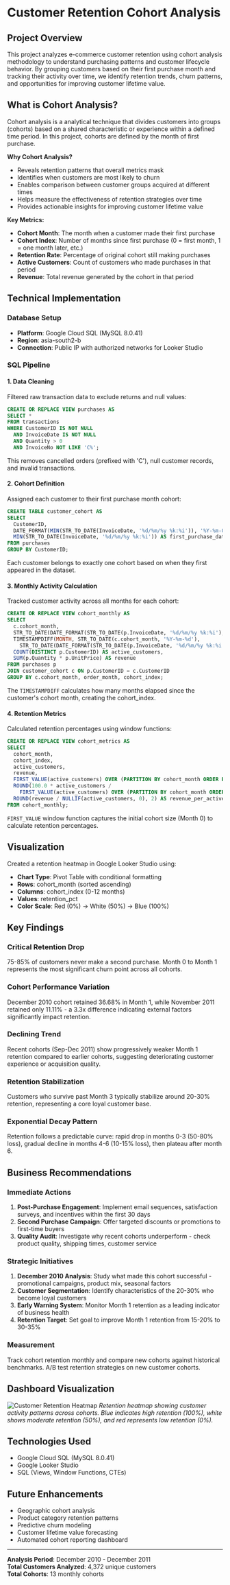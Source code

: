 # Customer Retention Cohort Analysis

## Project Overview

This project analyzes e-commerce customer retention using cohort analysis methodology to understand purchasing patterns and customer lifecycle behavior. By grouping customers based on their first purchase month and tracking their activity over time, we identify retention trends, churn patterns, and opportunities for improving customer lifetime value.

## What is Cohort Analysis?

Cohort analysis is a analytical technique that divides customers into groups (cohorts) based on a shared characteristic or experience within a defined time period. In this project, cohorts are defined by the month of first purchase.

**Why Cohort Analysis?**
- Reveals retention patterns that overall metrics mask
- Identifies when customers are most likely to churn
- Enables comparison between customer groups acquired at different times
- Helps measure the effectiveness of retention strategies over time
- Provides actionable insights for improving customer lifetime value

**Key Metrics:**
- **Cohort Month**: The month when a customer made their first purchase
- **Cohort Index**: Number of months since first purchase (0 = first month, 1 = one month later, etc.)
- **Retention Rate**: Percentage of original cohort still making purchases
- **Active Customers**: Count of customers who made purchases in that period
- **Revenue**: Total revenue generated by the cohort in that period

## Technical Implementation

### Database Setup
- **Platform**: Google Cloud SQL (MySQL 8.0.41)
- **Region**: asia-south2-b
- **Connection**: Public IP with authorized networks for Looker Studio

### SQL Pipeline

#### 1. Data Cleaning
Filtered raw transaction data to exclude returns and null values:

```sql
CREATE OR REPLACE VIEW purchases AS
SELECT *
FROM transactions
WHERE CustomerID IS NOT NULL
  AND InvoiceDate IS NOT NULL
  AND Quantity > 0
  AND InvoiceNo NOT LIKE 'C%';
```

This removes cancelled orders (prefixed with 'C'), null customer records, and invalid transactions.

#### 2. Cohort Definition
Assigned each customer to their first purchase month cohort:

```sql
CREATE TABLE customer_cohort AS
SELECT
  CustomerID,
  DATE_FORMAT(MIN(STR_TO_DATE(InvoiceDate, '%d/%m/%y %k:%i')), '%Y-%m-01') AS cohort_month,
  MIN(STR_TO_DATE(InvoiceDate, '%d/%m/%y %k:%i')) AS first_purchase_date
FROM purchases
GROUP BY CustomerID;
```

Each customer belongs to exactly one cohort based on when they first appeared in the dataset.

#### 3. Monthly Activity Calculation
Tracked customer activity across all months for each cohort:

```sql
CREATE OR REPLACE VIEW cohort_monthly AS
SELECT
  c.cohort_month,
  STR_TO_DATE(DATE_FORMAT(STR_TO_DATE(p.InvoiceDate, '%d/%m/%y %k:%i'), '%Y-%m-01'), '%Y-%m-%d') AS order_month,
  TIMESTAMPDIFF(MONTH, STR_TO_DATE(c.cohort_month, '%Y-%m-%d'),
    STR_TO_DATE(DATE_FORMAT(STR_TO_DATE(p.InvoiceDate, '%d/%m/%y %k:%i'), '%Y-%m-01'), '%Y-%m-%d')) AS cohort_index,
  COUNT(DISTINCT p.CustomerID) AS active_customers,
  SUM(p.Quantity * p.UnitPrice) AS revenue
FROM purchases p
JOIN customer_cohort c ON p.CustomerID = c.CustomerID
GROUP BY c.cohort_month, order_month, cohort_index;
```

The `TIMESTAMPDIFF` calculates how many months elapsed since the customer's cohort month, creating the cohort_index.

#### 4. Retention Metrics
Calculated retention percentages using window functions:

```sql
CREATE OR REPLACE VIEW cohort_metrics AS
SELECT
  cohort_month,
  cohort_index,
  active_customers,
  revenue,
  FIRST_VALUE(active_customers) OVER (PARTITION BY cohort_month ORDER BY cohort_index) AS cohort_size,
  ROUND(100.0 * active_customers / 
    FIRST_VALUE(active_customers) OVER (PARTITION BY cohort_month ORDER BY cohort_index), 2) AS retention_pct,
  ROUND(revenue / NULLIF(active_customers, 0), 2) AS revenue_per_active_customer
FROM cohort_monthly;
```

`FIRST_VALUE` window function captures the initial cohort size (Month 0) to calculate retention percentages.


## Visualization

Created a retention heatmap in Google Looker Studio using:
- **Chart Type**: Pivot Table with conditional formatting
- **Rows**: cohort_month (sorted ascending)
- **Columns**: cohort_index (0-12 months)
- **Values**: retention_pct
- **Color Scale**: Red (0%) → White (50%) → Blue (100%)

## Key Findings

### Critical Retention Drop
75-85% of customers never make a second purchase. Month 0 to Month 1 represents the most significant churn point across all cohorts.

### Cohort Performance Variation
December 2010 cohort retained 36.68% in Month 1, while November 2011 retained only 11.11% - a 3.3x difference indicating external factors significantly impact retention.

### Declining Trend
Recent cohorts (Sep-Dec 2011) show progressively weaker Month 1 retention compared to earlier cohorts, suggesting deteriorating customer experience or acquisition quality.

### Retention Stabilization
Customers who survive past Month 3 typically stabilize around 20-30% retention, representing a core loyal customer base.

### Exponential Decay Pattern
Retention follows a predictable curve: rapid drop in months 0-3 (50-80% loss), gradual decline in months 4-6 (10-15% loss), then plateau after month 6.

## Business Recommendations

### Immediate Actions
1. **Post-Purchase Engagement**: Implement email sequences, satisfaction surveys, and incentives within the first 30 days
2. **Second Purchase Campaign**: Offer targeted discounts or promotions to first-time buyers
3. **Quality Audit**: Investigate why recent cohorts underperform - check product quality, shipping times, customer service

### Strategic Initiatives
1. **December 2010 Analysis**: Study what made this cohort successful - promotional campaigns, product mix, seasonal factors
2. **Customer Segmentation**: Identify characteristics of the 20-30% who become loyal customers
3. **Early Warning System**: Monitor Month 1 retention as a leading indicator of business health
4. **Retention Target**: Set goal to improve Month 1 retention from 15-20% to 30-35%

### Measurement
Track cohort retention monthly and compare new cohorts against historical benchmarks. A/B test retention strategies on new customer cohorts.

## Dashboard Visualization

![Customer Retention Heatmap](img/Customer_retention_analysis.png)
*Retention heatmap showing customer activity patterns across cohorts. Blue indicates high retention (100%), white shows moderate retention (50%), and red represents low retention (0%).*

## Technologies Used
- Google Cloud SQL (MySQL 8.0.41)
- Google Looker Studio
- SQL (Views, Window Functions, CTEs)

## Future Enhancements
- Geographic cohort analysis
- Product category retention patterns
- Predictive churn modeling
- Customer lifetime value forecasting
- Automated cohort reporting dashboard

---

**Analysis Period**: December 2010 - December 2011  
**Total Customers Analyzed**: 4,372 unique customers  
**Total Cohorts**: 13 monthly cohorts
